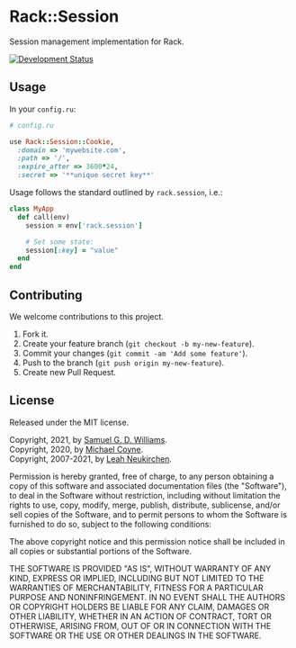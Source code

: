 # Rack::Session

Session management implementation for Rack.

[![Development Status](https://github.com/rack/rack-session/workflows/Development/badge.svg)](https://github.com/rack/rack-session/actions?workflow=Development)

## Usage

In your `config.ru`:

```ruby
# config.ru

use Rack::Session::Cookie,
  :domain => 'mywebsite.com',
  :path => '/',
  :expire_after => 3600*24,
  :secret => '**unique secret key**'
```

Usage follows the standard outlined by `rack.session`, i.e.:

```ruby
class MyApp
  def call(env)
    session = env['rack.session']

    # Set some state:
    session[:key] = "value"
  end
end
```

## Contributing

We welcome contributions to this project.

1.  Fork it.
2.  Create your feature branch (`git checkout -b my-new-feature`).
3.  Commit your changes (`git commit -am 'Add some feature'`).
4.  Push to the branch (`git push origin my-new-feature`).
5.  Create new Pull Request.

## License

Released under the MIT license.

Copyright, 2021, by [Samuel G. D. Williams](https://www.codeotaku.com).  
Copyright, 2020, by [Michael Coyne](https://michaeljcoyne.me/).  
Copyright, 2007-2021, by [Leah Neukirchen](https://leahneukirchen.org).  

Permission is hereby granted, free of charge, to any person obtaining a copy
of this software and associated documentation files (the "Software"), to deal
in the Software without restriction, including without limitation the rights
to use, copy, modify, merge, publish, distribute, sublicense, and/or sell
copies of the Software, and to permit persons to whom the Software is
furnished to do so, subject to the following conditions:

The above copyright notice and this permission notice shall be included in
all copies or substantial portions of the Software.

THE SOFTWARE IS PROVIDED "AS IS", WITHOUT WARRANTY OF ANY KIND, EXPRESS OR
IMPLIED, INCLUDING BUT NOT LIMITED TO THE WARRANTIES OF MERCHANTABILITY,
FITNESS FOR A PARTICULAR PURPOSE AND NONINFRINGEMENT. IN NO EVENT SHALL THE
AUTHORS OR COPYRIGHT HOLDERS BE LIABLE FOR ANY CLAIM, DAMAGES OR OTHER
LIABILITY, WHETHER IN AN ACTION OF CONTRACT, TORT OR OTHERWISE, ARISING FROM,
OUT OF OR IN CONNECTION WITH THE SOFTWARE OR THE USE OR OTHER DEALINGS IN
THE SOFTWARE.
